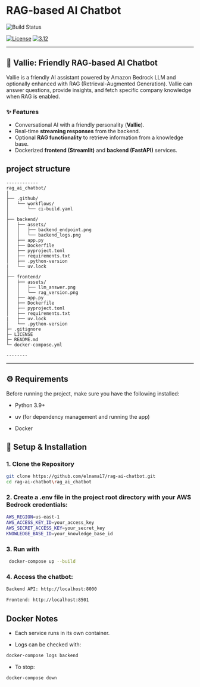 # RAG-based AI Chatbot

![Build Status](https://github.com/elnama17/rag_ai_chatbot/actions/workflows/ci-build.yaml/badge.svg)

[![License](https://img.shields.io/badge/License-Apache%202.0-blue.svg)](https://opensource.org/licenses/Apache-2.0)
[![3.12](https://img.shields.io/badge/Python-3.12-green.svg)](https://shields.io/)

---

## 🤖 Vallie: Friendly RAG-based AI Chatbot

Vallie is a friendly AI assistant powered by Amazon Bedrock LLM and optionally enhanced with RAG (Retrieval-Augmented Generation). Vallie can answer questions, provide insights, and fetch specific company knowledge when RAG is enabled.

### ✨ Features
- Conversational AI with a friendly personality (**Vallie**).  
- Real-time **streaming responses** from the backend.  
- Optional **RAG functionality** to retrieve information from a knowledge base.  
- Dockerized **frontend (Streamlit)** and **backend (FastAPI)** services.

## project structure
```
------------
rag_ai_chatbot/
│
├── .github/
│   └── workflows/
│       └── ci-build.yaml
│
├── backend/
│   ├── assets/
│   │   ├── backend_endpoint.png
│   │   └── backend_logs.png
│   ├── app.py
│   ├── Dockerfile
│   ├── pyproject.toml
│   ├── requirements.txt
│   ├── .python-version
|   └── uv.lock
│
├── frontend/
│   ├── assets/
│   │   ├── llm_answer.png
│   │   └── rag_version.png
│   ├── app.py
│   ├── Dockerfile
│   ├── pyproject.toml
│   ├── requirements.txt
|   ├── uv.lock
│   └── .python-version
├─ .gitignore
├─ LICENSE
├─ README.md
└─ docker-compose.yml

--------
```

---

## ⚙️ Requirements

Before running the project, make sure you have the following installed:

- Python 3.9+

- uv (for dependency management and running the app)

- Docker

## 🚀 Setup & Installation

### 1. Clone the Repository
```bash
git clone https://github.com/elnama17/rag-ai-chatbot.git
cd rag-ai-chatbot\rag_ai_chatbot
```
### 2. Create a .env file in the project root directory with your AWS Bedrock credentials:
```bash
AWS_REGION=us-east-1
AWS_ACCESS_KEY_ID=your_access_key
AWS_SECRET_ACCESS_KEY=your_secret_key
KNOWLEDGE_BASE_ID=your_knowledge_base_id
```
### 3. Run with
``` bash
 docker-compose up --build
 ```

### 4. Access the chatbot:
```bash
Backend API: http://localhost:8000

Frontend: http://localhost:8501
```
## Docker Notes

- Each service runs in its own container.

- Logs can be checked with:
```bash
docker-compose logs backend
```
- To stop:
```
docker-compose down
```
